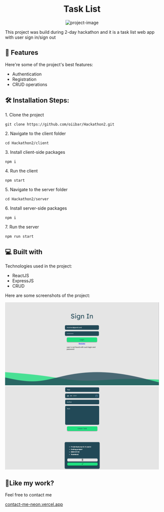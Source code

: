 <h1 align="center" id="title">Task List</h1>

<p align="center"><img src="https://socialify.git.ci/oiibar/Hackathon_Task_List/image?font=Raleway&amp;language=1&amp;name=1&amp;owner=1&amp;pattern=Solid&amp;theme=Light" alt="project-image"></p>

<p id="description">This project was build during 2-day hackathon and it is a task list web app with user sign in/sign out</p>

<h2>🧐 Features</h2>

Here're some of the project's best features:

- Authentication
- Registration
- CRUD operations

<h2>🛠️ Installation Steps:</h2>

<p>1. Clone the project</p>

```
git clone https://github.com/oiibar/Hackathon2.git
```

<p>2. Navigate to the client folder</p>

```
cd Hackathon2/client
```

<p>3. Install client-side packages</p>

```
npm i
```

<p>4. Run the client</p>

```
npm start
```

<p>5. Navigate to the server folder</p>

```
cd Hackathon2/server
```

<p>6. Install server-side packages</p>

```
npm i
```

<p>7. Run the server</p>

```
npm run start
```

<h2>💻 Built with</h2>

Technologies used in the project:

- ReactJS
- ExpressJS
- CRUD

Here are some screenshots of the project:

<p align="center">
  <img src="./previews/Auth.png" alt="Auth">
  <img src="./previews/Main.png" alt="Main">
</p>

<h2>💖Like my work?</h2>

Feel free to contact me<p><a href="contact-me-neon.vercel.app">contact-me-neon.vercel.app</a></p>

